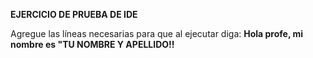 **EJERCICIO DE PRUEBA DE IDE**

Agregue las líneas necesarias para que al ejecutar diga:
**Hola profe, mi nombre es "TU NOMBRE Y APELLIDO!!**
